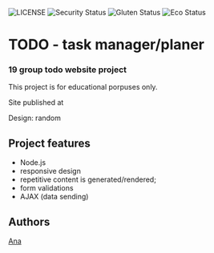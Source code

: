 ![LICENSE](https://img.shields.io/badge/license-MIT-blue.svg?style=flat-square)
![Security Status](https://img.shields.io/security-headers?label=Security&url=https%3A%2F%2Fgithub.com&style=flat-square)
![Gluten Status](https://img.shields.io/badge/Gluten-Free-green.svg)
![Eco Status](https://img.shields.io/badge/ECO-Friendly-green.svg)

# TODO - task manager/planer

### 19 group todo website project

This project is for educational porpuses only.

Site published at

Design: random

## Project features

- Node.js
- responsive design
- repetitive content is generated/rendered;
- form validations
- AJAX (data sending)

## Authors

[Ana](https://github.com/anavisnia)
